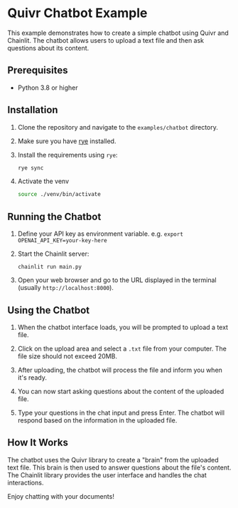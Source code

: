 # Quivr Chatbot Example

This example demonstrates how to create a simple chatbot using Quivr and Chainlit. The chatbot allows users to upload a text file and then ask questions about its content.

## Prerequisites

- Python 3.8 or higher

## Installation

1. Clone the repository and navigate to the `examples/chatbot` directory.

2. Make sure you have [rye](https://rye.astral.sh/) installed.

3. Install the requirements using `rye`:

   ```sh
   rye sync
   ```
4. Activate the venv

   ```sh
   source ./venv/bin/activate
   ```

## Running the Chatbot

1. Define your API key as environment variable. e.g. `export OPENAI_API_KEY=your-key-here`

2. Start the Chainlit server:

   ```
   chainlit run main.py
   ```

3. Open your web browser and go to the URL displayed in the terminal (usually `http://localhost:8000`).

## Using the Chatbot

1. When the chatbot interface loads, you will be prompted to upload a text file.

2. Click on the upload area and select a `.txt` file from your computer. The file size should not exceed 20MB.

3. After uploading, the chatbot will process the file and inform you when it's ready.

4. You can now start asking questions about the content of the uploaded file.

5. Type your questions in the chat input and press Enter. The chatbot will respond based on the information in the uploaded file.

## How It Works

The chatbot uses the Quivr library to create a "brain" from the uploaded text file. This brain is then used to answer questions about the file's content. The Chainlit library provides the user interface and handles the chat interactions.

Enjoy chatting with your documents!
